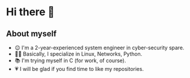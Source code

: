 # Hi there 👋

<!--
**0rgan13at0r/0rgan13at0r** is a ✨ _special_ ✨ repository because its `README.md` (this file) appears on your GitHub profile.

Here are some ideas to get you started:

- 🔭 I’m currently working on ...
- 🌱 I’m currently learning ...
- 👯 I’m looking to collaborate on ...
- 🤔 I’m looking for help with ...
- 💬 Ask me about ...
- 📫 How to reach me: ...
- 😄 Pronouns: ...
- ⚡ Fun fact: ...
-->

## About myself
- 😉 I'm a 2-year-experienced system engineer in cyber-security spare.
- 👨‍💻 Basically, I specialize in Linux, Networks, Python.
- 📚 I'm trying myself in C (for work, of course).
- 💗 I will be glad if you find time to like my repositories.
